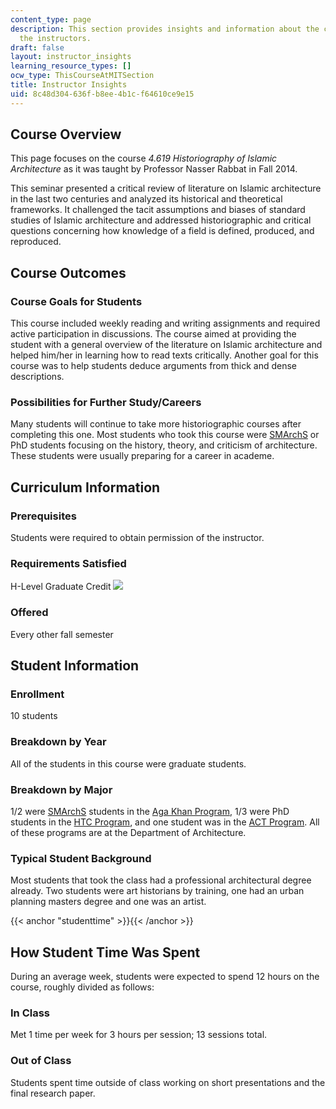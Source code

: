 ```yaml
---
content_type: page
description: This section provides insights and information about the course from
  the instructors.
draft: false
layout: instructor_insights
learning_resource_types: []
ocw_type: ThisCourseAtMITSection
title: Instructor Insights
uid: 8c48d304-636f-b8ee-4b1c-f64610ce9e15
---
```

## Course Overview

This page focuses on the course *4.619 Historiography of Islamic Architecture* as it was taught by Professor Nasser Rabbat in Fall 2014.

This seminar presented a critical review of literature on Islamic architecture in the last two centuries and analyzed its historical and theoretical frameworks. It challenged the tacit assumptions and biases of standard studies of Islamic architecture and addressed historiographic and critical questions concerning how knowledge of a field is defined, produced, and reproduced.

## Course Outcomes

### Course Goals for Students

This course included weekly reading and writing assignments and required active participation in discussions. The course aimed at providing the student with a general overview of the literature on Islamic architecture and helped him/her in learning how to read texts critically. Another goal for this course was to help students deduce arguments from thick and dense descriptions.

### Possibilities for Further Study/Careers

Many students will continue to take more historiographic courses after completing this one. Most students who took this course were [SMArchS](http://architecture.mit.edu/computation/degree/smarchs) or PhD students focusing on the history, theory, and criticism of architecture. These students were usually preparing for a career in academe.

## Curriculum Information

### Prerequisites

Students were required to obtain permission of the instructor.

### Requirements Satisfied

H-Level Graduate Credit ![](/images/educator/icon-question-hlevel.png)

### Offered

Every other fall semester

## Student Information

### Enrollment

10 students

### Breakdown by Year

All of the students in this course were graduate students.

### Breakdown by Major

1/2 were [SMArchS](https://architecture.mit.edu/graduate-programs#smarchs) students in the [Aga Khan Program](https://architecture.mit.edu/history-theory-and-criticism/program/aga-khan-program-islamic-architecture), 1/3 were PhD students in the [HTC Program](https://architecture.mit.edu/history-theory-criticism), and one student was in the [ACT Program](http://act.mit.edu/). All of these programs are at the Department of Architecture.

### Typical Student Background

Most students that took the class had a professional architectural degree already. Two students were art historians by training, one had an urban planning masters degree and one was an artist.

{{< anchor "studenttime" >}}{{< /anchor >}}

## How Student Time Was Spent

During an average week, students were expected to spend 12 hours on the course, roughly divided as follows:

### In Class

Met 1 time per week for 3 hours per session; 13 sessions total.

### Out of Class

Students spent time outside of class working on short presentations and the final research paper.